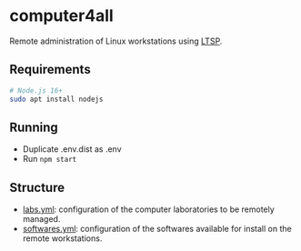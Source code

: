 # computer4all

Remote administration of Linux workstations using [LTSP](https://ltsp.org).

## Requirements

```bash
# Node.js 16+
sudo apt install nodejs
```

## Running

- Duplicate .env.dist as .env
- Run `npm start`

## Structure

- [labs.yml](labs.yml): configuration of the computer laboratories to be remotely managed. 
- [softwares.yml](softwares.yml): configuration of the softwares available for install on the remote workstations.